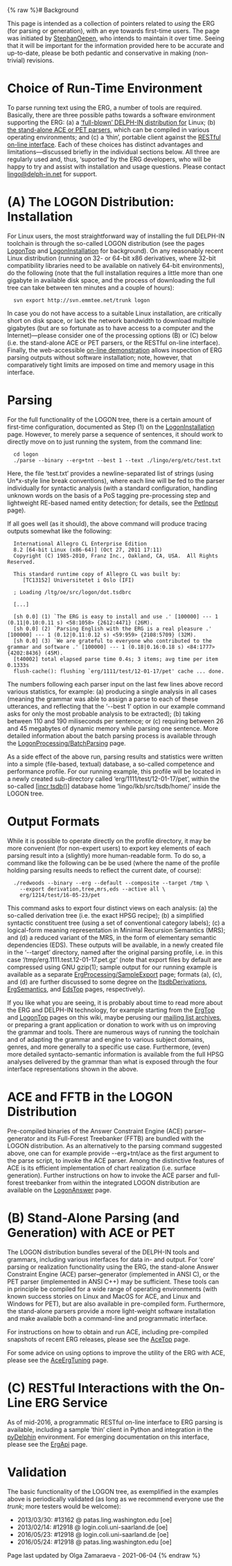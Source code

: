 {% raw %}# Background

This page is intended as a collection of pointers related to *using* the
ERG (for parsing or generation), with an eye towards first-time users.
The page was initiated by [StephanOepen](https://blog.inductorsoftware.com/docsproto/tools/StephanOepen), who intends to
maintain it over time. Seeing that it will be important for the
information provided here to be accurate and up-to-date, please be both
pedantic and conservative in making (non-trivial) revisions.

# Choice of Run-Time Environment

To parse running text using the ERG, a number of tools are required.
Basically, there are three possible paths towards a software environment
supporting the ERG: (a) a [‘full-blown’ DELPH-IN distribution
for](../ErgProcessing#logon) Linux; (b) [the stand-alone ACE or PET
parsers](../ErgProcessing#standalone), which can be compiled in various
operating environments; and (c) a ‘thin’, portable client against the
[RESTful on-line interface](../ErgProcessing#restful). Each of these
choices has distinct advantages and limitations—discussed briefly in the
individual sections below. All three are regularly used and, thus,
‘suported’ by the ERG developers, who will be happy to try and assist
with installation and usage questions. Please contact lingo@delph-in.net
for support.

<a name="logon"/>


# (A) The LOGON Distribution: Installation

For Linux users, the most straightforward way of installing the full
DELPH-IN toolchain is through the so-called LOGON distribution (see the
pages [LogonTop](https://blog.inductorsoftware.com/docsproto/tools/LogonTop) and [LogonInstallation](https://blog.inductorsoftware.com/docsproto/tools/LogonInstallation)
for background). On any reasonably recent Linux distribution (running on
32- or 64-bit x86 derivatives, where 32-bit compatibility libraries need
to be available on natively 64-bit environments), do the following (note
that the full installation requires a little more than one gigabyte in
available disk space, and the process of downloading the full tree can
take between ten minutes and a couple of hours):

      svn export http://svn.emmtee.net/trunk logon

In case you do not have access to a suitable Linux installation, are
critically short on disk space, or lack the network bandwidth to
download multiple gigabytes (but are so fortunate as to have access to a
computer and the Internet)—please consider one of the processing options
(B) or (C) below (i.e. the stand-alone ACE or PET parsers, or the
RESTful on-line interface). Finally, the web-accessible [on-line
demonstration](http://erg.delph-in.net/) allows inspection of ERG
parsing outputs without software installation; note, however, that
comparatively tight limits are imposed on time and memory usage in this
interface.

# Parsing

For the full functionality of the LOGON tree, there is a certain amount
of first-time configuration, documented as Step (1) on the
[LogonInstallation](https://blog.inductorsoftware.com/docsproto/tools/LogonInstallation) page. However, to merely parse a
sequence of sentences, it should work to directly move on to just
running the system, from the command line:

      cd logon
      ./parse --binary --erg+tnt --best 1 --text ./lingo/erg/etc/test.txt

Here, the file ‘test.txt’ provides a newline-separated list of strings
(using Un\*x-style line break conventions), where each line will be fed
to the parser individually for syntactic analysis (with a standard
configuration, handling unknown words on the basis of a PoS tagging
pre-processing step and lightweight RE-based named entity detection; for
details, see the [PetInput](/PetInput#ChartMapping) page).

If all goes well (as it should), the above command will produce tracing
outputs somewhat like the following:

      International Allegro CL Enterprise Edition
      8.2 [64-bit Linux (x86-64)] (Oct 27, 2011 17:11)
      Copyright (C) 1985-2010, Franz Inc., Oakland, CA, USA.  All Rights Reserved.
    
      This standard runtime copy of Allegro CL was built by:
         [TC13152] Universitetet i Oslo (IFI)
    
      ; Loading /ltg/oe/src/logon/dot.tsdbrc
    
      [...]
    
      [sh 0.0] (1) `The ERG is easy to install and use .' [100000] --- 1 (0.11|0.10:0.11 s) <58:1058> {2612:4471} (26M).
      [sh 0.0] (2) `Parsing English with the ERG is a real pleasure .' [100000] --- 1 (0.12|0.11:0.12 s) <59:959> {2108:5709} (32M).
      [sh 0.0] (3) `We are grateful to everyone who contributed to the grammar and software .' [100000] --- 1 (0.18|0.16:0.18 s) <84:1777> {4202:8436} (45M).
      [t40002] total elapsed parse time 0.4s; 3 items; avg time per item 0.1333s
      flush-cache(): flushing `erg/1111/test/12-01-17/pet' cache ... done.

The numbers following each parser input on the last few lines above
record various statistics, for example: (a) producing a single analysis
in all cases (meaning the grammar was able to assign a parse to each of
these utterances, and reflecting that the ‘--best 1’ option in our
example command asks for only the most probable analysis to be
extracted); (b) taking between 110 and 190 miliseconds per sentence; or
(c) requiring between 26 and 45 megabytes of dynamic memory while
parsing one sentence. More detailed information about the batch parsing
process is available through the
[LogonProcessing/BatchParsing](https://blog.inductorsoftware.com/docsproto/tools/LogonProcessing_BatchParsing) page.

As a side effect of the above run, parsing results and statistics were
written into a simple (file-based, textual) database, a so-called
competence and performance profile. For our running example, this
profile will be located in a newly created sub-directory called
‘erg/1111/test/12-01-17/pet’, within the so-called [\[incr
tsdb()\]](http://www.delph-in.net/itsdb) database home
‘lingo/lkb/src/tsdb/home/’ inside the LOGON tree.

# Output Formats

While it is possible to operate directly on the profile directory, it
may be more convenient (for non-expert users) to export key elements of
each parsing result into a (slightly) more human-readable form. To do
so, a command like the following can be be used (where the name of the
profile holding parsing results needs to reflect the current date, of
course):

      ./redwoods --binary --erg --default --composite --target /tmp \
        --export derivation,tree,mrs,eds --active all \
        erg/1214/test/16-05-23/pet

This command asks to export four distinct views on each analysis: (a)
the so-called derivation tree (i.e. the exact HPSG recipe); (b) a
simplified syntactic constituent tree (using a set of conventional
category labels); (c) a logical-form meaning representation in Minimal
Recursion Semantics (MRS); and (d) a reduced variant of the MRS, in the
form of elementary semantic dependencies (EDS). These outputs will be
available, in a newly created file in the ‘--target’ directory, named
after the original parsing profile, i.e. in this case
‘/tmp/erg.1111.test.12-01-17.pet.gz’ (note that export files by default
are compressed using GNU gzip(1); sample output for our running example
is available as a separate
[ErgProcessing/SampleExport](../ErgProcessing_SampleExport) page; formats
(a), (c), and (d) are further discussed to some degree on the
[ItsdbDerivations](https://blog.inductorsoftware.com/docsproto/tools/ItsdbDerivations), [ErgSemantics](../ErgSemantics), and
[EdsTop](https://blog.inductorsoftware.com/docsproto/tools/EdsTop) pages, respectively).

If you like what you are seeing, it is probably about time to read more
about the ERG and DELPH-IN technology, for example starting from the
[ErgTop](../ErgTop) and [LogonTop](https://blog.inductorsoftware.com/docsproto/tools/LogonTop) pages on this wiki, maybe
perusing our [mailing list archives](http://lists.delph-in.net), or
preparing a grant application or donation to work with us on improving
the grammar and tools. There are numerous ways of running the toolchain
and of adapting the grammar and engine to various subject domains,
genres, and more generally to a specific use case. Furthermore, (even)
more detailed syntacto-semantic information is available from the full
HPSG analyses delivered by the grammar than what is exposed through the
four interface representations shown in the above.

<a name="standalone"/>


# ACE and FFTB in the LOGON Distribution

Pre-compiled binaries of the Answer Constraint Engine (ACE)
parser–generator and its Full-Forest Treebanker (FFTB) are bundled with
the LOGON distribution. As an alternatively to the parsing command
suggested above, one can for example provide --erg+tnt/ace as the first
argument to the parse script, to invoke the ACE parser. Among the
distinctive features of ACE is its efficient implementation of chart
realization (i.e. surface generation). Further instructions on how to
invoke the ACE parser and full-forest treebanker from within the
integrated LOGON distribution are available on the
[LogonAnswer](https://blog.inductorsoftware.com/docsproto/tools/LogonAnswer) page.

# (B) Stand-Alone Parsing (and Generation) with ACE or PET

The LOGON distribution bundles several of the DELPH-IN tools and
grammars, including various interfaces for data in- and output. For
‘core’ parsing or realization functionality using the ERG, the
stand-alone Answer Constraint Engine (ACE) parser–generator (implemented
in ANSI C), or the PET parser (implemented in ANSI C++) may be
sufficient. These tools can in principle be compiled for a wide range of
operating environments (with known success stories on Linux and MacOS
for ACE, and Linux and Windows for PET), but are also available in
pre-compiled form. Furthermore, the stand-alone parsers provide a more
light-weight software installation and make available both a
command-line and programmatic interface.

For instructions on how to obtain and run ACE, including pre-compiled
snapshots of recent ERG releases, please see the [AceTop](https://blog.inductorsoftware.com/docsproto/tools/AceTop) page.

For some advice on using options to improve the utility of the ERG with
ACE, please see the [AceErgTuning](../AceErgTuning) page.

<a name="restful"/>


# (C) RESTful Interactions with the On-Line ERG Service

As of mid-2016, a programmatic RESTful on-line interface to ERG parsing
is available, including a sample ‘thin’ client in Python and integration
in the [pyDelphin](https://github.com/delph-in/pydelphin) environment.
For emerging documentation on this interface, please see the
[ErgApi](../ErgApi) page.

# Validation

The basic functionality of the LOGON tree, as exemplified in the
examples above is periodically validated (as long as we recommend
everyone use the *trunk*; more testers would be welcome):

- 2013/03/30: \#13162 @ patas.ling.washington.edu \[oe\]
- 2013/02/14: \#12918 @ login.coli.uni-saarland.de \[oe\]
- 2016/05/23: \#12918 @ login.coli.uni-saarland.de \[oe\]
- 2016/05/24: \#12918 @ patas.ling.washington.edu \[oe\]

Page last updated by Olga Zamaraeva - 2021-06-04
{% endraw %}